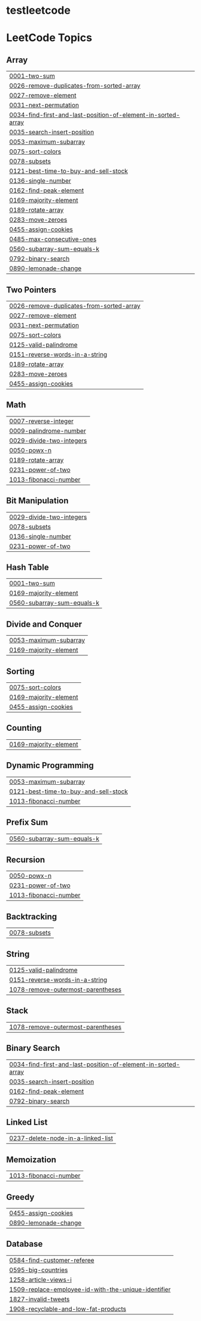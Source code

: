 # testleetcode
<!---LeetCode Topics Start-->
# LeetCode Topics
## Array
|  |
| ------- |
| [0001-two-sum](https://github.com/sujit5020/testleetcode/tree/master/0001-two-sum) |
| [0026-remove-duplicates-from-sorted-array](https://github.com/sujit5020/testleetcode/tree/master/0026-remove-duplicates-from-sorted-array) |
| [0027-remove-element](https://github.com/sujit5020/testleetcode/tree/master/0027-remove-element) |
| [0031-next-permutation](https://github.com/sujit5020/testleetcode/tree/master/0031-next-permutation) |
| [0034-find-first-and-last-position-of-element-in-sorted-array](https://github.com/sujit5020/testleetcode/tree/master/0034-find-first-and-last-position-of-element-in-sorted-array) |
| [0035-search-insert-position](https://github.com/sujit5020/testleetcode/tree/master/0035-search-insert-position) |
| [0053-maximum-subarray](https://github.com/sujit5020/testleetcode/tree/master/0053-maximum-subarray) |
| [0075-sort-colors](https://github.com/sujit5020/testleetcode/tree/master/0075-sort-colors) |
| [0078-subsets](https://github.com/sujit5020/testleetcode/tree/master/0078-subsets) |
| [0121-best-time-to-buy-and-sell-stock](https://github.com/sujit5020/testleetcode/tree/master/0121-best-time-to-buy-and-sell-stock) |
| [0136-single-number](https://github.com/sujit5020/testleetcode/tree/master/0136-single-number) |
| [0162-find-peak-element](https://github.com/sujit5020/testleetcode/tree/master/0162-find-peak-element) |
| [0169-majority-element](https://github.com/sujit5020/testleetcode/tree/master/0169-majority-element) |
| [0189-rotate-array](https://github.com/sujit5020/testleetcode/tree/master/0189-rotate-array) |
| [0283-move-zeroes](https://github.com/sujit5020/testleetcode/tree/master/0283-move-zeroes) |
| [0455-assign-cookies](https://github.com/sujit5020/testleetcode/tree/master/0455-assign-cookies) |
| [0485-max-consecutive-ones](https://github.com/sujit5020/testleetcode/tree/master/0485-max-consecutive-ones) |
| [0560-subarray-sum-equals-k](https://github.com/sujit5020/testleetcode/tree/master/0560-subarray-sum-equals-k) |
| [0792-binary-search](https://github.com/sujit5020/testleetcode/tree/master/0792-binary-search) |
| [0890-lemonade-change](https://github.com/sujit5020/testleetcode/tree/master/0890-lemonade-change) |
## Two Pointers
|  |
| ------- |
| [0026-remove-duplicates-from-sorted-array](https://github.com/sujit5020/testleetcode/tree/master/0026-remove-duplicates-from-sorted-array) |
| [0027-remove-element](https://github.com/sujit5020/testleetcode/tree/master/0027-remove-element) |
| [0031-next-permutation](https://github.com/sujit5020/testleetcode/tree/master/0031-next-permutation) |
| [0075-sort-colors](https://github.com/sujit5020/testleetcode/tree/master/0075-sort-colors) |
| [0125-valid-palindrome](https://github.com/sujit5020/testleetcode/tree/master/0125-valid-palindrome) |
| [0151-reverse-words-in-a-string](https://github.com/sujit5020/testleetcode/tree/master/0151-reverse-words-in-a-string) |
| [0189-rotate-array](https://github.com/sujit5020/testleetcode/tree/master/0189-rotate-array) |
| [0283-move-zeroes](https://github.com/sujit5020/testleetcode/tree/master/0283-move-zeroes) |
| [0455-assign-cookies](https://github.com/sujit5020/testleetcode/tree/master/0455-assign-cookies) |
## Math
|  |
| ------- |
| [0007-reverse-integer](https://github.com/sujit5020/testleetcode/tree/master/0007-reverse-integer) |
| [0009-palindrome-number](https://github.com/sujit5020/testleetcode/tree/master/0009-palindrome-number) |
| [0029-divide-two-integers](https://github.com/sujit5020/testleetcode/tree/master/0029-divide-two-integers) |
| [0050-powx-n](https://github.com/sujit5020/testleetcode/tree/master/0050-powx-n) |
| [0189-rotate-array](https://github.com/sujit5020/testleetcode/tree/master/0189-rotate-array) |
| [0231-power-of-two](https://github.com/sujit5020/testleetcode/tree/master/0231-power-of-two) |
| [1013-fibonacci-number](https://github.com/sujit5020/testleetcode/tree/master/1013-fibonacci-number) |
## Bit Manipulation
|  |
| ------- |
| [0029-divide-two-integers](https://github.com/sujit5020/testleetcode/tree/master/0029-divide-two-integers) |
| [0078-subsets](https://github.com/sujit5020/testleetcode/tree/master/0078-subsets) |
| [0136-single-number](https://github.com/sujit5020/testleetcode/tree/master/0136-single-number) |
| [0231-power-of-two](https://github.com/sujit5020/testleetcode/tree/master/0231-power-of-two) |
## Hash Table
|  |
| ------- |
| [0001-two-sum](https://github.com/sujit5020/testleetcode/tree/master/0001-two-sum) |
| [0169-majority-element](https://github.com/sujit5020/testleetcode/tree/master/0169-majority-element) |
| [0560-subarray-sum-equals-k](https://github.com/sujit5020/testleetcode/tree/master/0560-subarray-sum-equals-k) |
## Divide and Conquer
|  |
| ------- |
| [0053-maximum-subarray](https://github.com/sujit5020/testleetcode/tree/master/0053-maximum-subarray) |
| [0169-majority-element](https://github.com/sujit5020/testleetcode/tree/master/0169-majority-element) |
## Sorting
|  |
| ------- |
| [0075-sort-colors](https://github.com/sujit5020/testleetcode/tree/master/0075-sort-colors) |
| [0169-majority-element](https://github.com/sujit5020/testleetcode/tree/master/0169-majority-element) |
| [0455-assign-cookies](https://github.com/sujit5020/testleetcode/tree/master/0455-assign-cookies) |
## Counting
|  |
| ------- |
| [0169-majority-element](https://github.com/sujit5020/testleetcode/tree/master/0169-majority-element) |
## Dynamic Programming
|  |
| ------- |
| [0053-maximum-subarray](https://github.com/sujit5020/testleetcode/tree/master/0053-maximum-subarray) |
| [0121-best-time-to-buy-and-sell-stock](https://github.com/sujit5020/testleetcode/tree/master/0121-best-time-to-buy-and-sell-stock) |
| [1013-fibonacci-number](https://github.com/sujit5020/testleetcode/tree/master/1013-fibonacci-number) |
## Prefix Sum
|  |
| ------- |
| [0560-subarray-sum-equals-k](https://github.com/sujit5020/testleetcode/tree/master/0560-subarray-sum-equals-k) |
## Recursion
|  |
| ------- |
| [0050-powx-n](https://github.com/sujit5020/testleetcode/tree/master/0050-powx-n) |
| [0231-power-of-two](https://github.com/sujit5020/testleetcode/tree/master/0231-power-of-two) |
| [1013-fibonacci-number](https://github.com/sujit5020/testleetcode/tree/master/1013-fibonacci-number) |
## Backtracking
|  |
| ------- |
| [0078-subsets](https://github.com/sujit5020/testleetcode/tree/master/0078-subsets) |
## String
|  |
| ------- |
| [0125-valid-palindrome](https://github.com/sujit5020/testleetcode/tree/master/0125-valid-palindrome) |
| [0151-reverse-words-in-a-string](https://github.com/sujit5020/testleetcode/tree/master/0151-reverse-words-in-a-string) |
| [1078-remove-outermost-parentheses](https://github.com/sujit5020/testleetcode/tree/master/1078-remove-outermost-parentheses) |
## Stack
|  |
| ------- |
| [1078-remove-outermost-parentheses](https://github.com/sujit5020/testleetcode/tree/master/1078-remove-outermost-parentheses) |
## Binary Search
|  |
| ------- |
| [0034-find-first-and-last-position-of-element-in-sorted-array](https://github.com/sujit5020/testleetcode/tree/master/0034-find-first-and-last-position-of-element-in-sorted-array) |
| [0035-search-insert-position](https://github.com/sujit5020/testleetcode/tree/master/0035-search-insert-position) |
| [0162-find-peak-element](https://github.com/sujit5020/testleetcode/tree/master/0162-find-peak-element) |
| [0792-binary-search](https://github.com/sujit5020/testleetcode/tree/master/0792-binary-search) |
## Linked List
|  |
| ------- |
| [0237-delete-node-in-a-linked-list](https://github.com/sujit5020/testleetcode/tree/master/0237-delete-node-in-a-linked-list) |
## Memoization
|  |
| ------- |
| [1013-fibonacci-number](https://github.com/sujit5020/testleetcode/tree/master/1013-fibonacci-number) |
## Greedy
|  |
| ------- |
| [0455-assign-cookies](https://github.com/sujit5020/testleetcode/tree/master/0455-assign-cookies) |
| [0890-lemonade-change](https://github.com/sujit5020/testleetcode/tree/master/0890-lemonade-change) |
## Database
|  |
| ------- |
| [0584-find-customer-referee](https://github.com/sujit5020/testleetcode/tree/master/0584-find-customer-referee) |
| [0595-big-countries](https://github.com/sujit5020/testleetcode/tree/master/0595-big-countries) |
| [1258-article-views-i](https://github.com/sujit5020/testleetcode/tree/master/1258-article-views-i) |
| [1509-replace-employee-id-with-the-unique-identifier](https://github.com/sujit5020/testleetcode/tree/master/1509-replace-employee-id-with-the-unique-identifier) |
| [1827-invalid-tweets](https://github.com/sujit5020/testleetcode/tree/master/1827-invalid-tweets) |
| [1908-recyclable-and-low-fat-products](https://github.com/sujit5020/testleetcode/tree/master/1908-recyclable-and-low-fat-products) |
<!---LeetCode Topics End-->